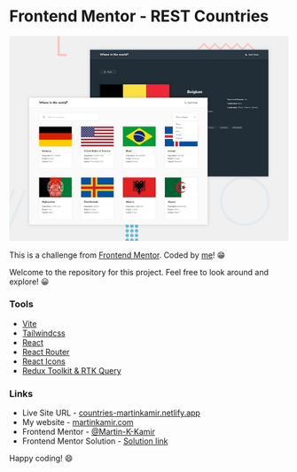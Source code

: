 # Frontend Mentor - REST Countries 

![preview of the site](/preview.jpg)

This is a challenge from [Frontend Mentor](https://www.frontendmentor.io/). Coded
by [me](https://www.frontendmentor.io/profile/Martin-K-Kamir)! 😁

Welcome to the repository for this project. Feel free to look around and explore! 😀

### Tools

- [Vite](https://vitejs.dev/)
- [Tailwindcss](https://tailwindcss.com/)
- [React](https://react.dev/)
- [React Router](https://reactrouter.com/)
- [React Icons](https://react-icons.github.io/react-icons/)
- [Redux Toolkit & RTK Query](https://redux-toolkit.js.org/)

### Links

- Live Site URL - [countries-martinkamir.netlify.app](https://countries-martinkamir.netlify.app)
- My website - [martinkamir.com](https://martinkamir.com)
- Frontend Mentor - [@Martin-K-Kamir](https://www.frontendmentor.io/profile/Martin-K-Kamir)
- Frontend Mentor
  Solution - [Solution link](https://www.frontendmentor.io/solutions/responsive-app-using-react-redux-toolkit-and-rtk-query-tailwindcss-qxsxvmPL1t)

Happy coding! 😄
